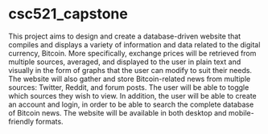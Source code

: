 # csc521_capstone

This project aims to design and create a database-driven website that
compiles and displays a variety of information and data related to the digital
currency, Bitcoin. More specifically, exchange prices will be retrieved from
multiple sources, averaged, and displayed to the user in plain text and visually in
the form of graphs that the user can modify to suit their needs. The website will
also gather and store Bitcoin-related news from multiple sources: Twitter, Reddit,
and forum posts. The user will be able to toggle which sources they wish to view.
In addition, the user will be able to create an account and login, in order to be
able to search the complete database of Bitcoin news. The website will be
available in both desktop and mobile-friendly formats.
